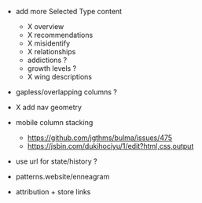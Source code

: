 - add more Selected Type content

  - X overview
  - X recommendations
  - X misidentify
  - X relationships
  - addictions ?
  - growth levels ?
  - X wing descriptions

- gapless/overlapping columns ?

- X add nav geometry

- mobile column stacking

  - https://github.com/jgthms/bulma/issues/475
  - https://jsbin.com/dukihociyu/1/edit?html,css,output

- use url for state/history ?

- patterns.website/enneagram

- attribution + store links
